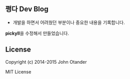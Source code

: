 ## 쩡다 Dev Blog

* 개발을 하면서 어려웠던 부분이나 중요한 내용을 기록합니다.

**pickyll**을 수정해서 만들었습니다.

## License

Copyright (c) 2014-2015 John Otander

MIT License